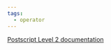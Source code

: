 ```yaml
---
tags:
  - operator
---
```

[Postscript Level 2 documentation](https://hepunx.rl.ac.uk/~adye/psdocs/ref/PSL2e.html#exec)